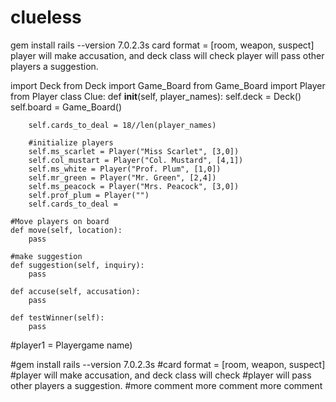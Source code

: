 # clueless
gem install rails --version 7.0.2.3s
card format = [room, weapon, suspect]
player will make accusation, and deck class will check
player will pass other players a suggestion.

import Deck from Deck
import Game_Board from Game_Board
import Player from Player
class Clue:
    def __init__(self, player_names):
        self.deck = Deck()
        self.board = Game_Board()

        self.cards_to_deal = 18//len(player_names)

        #initialize players
        self.ms_scarlet = Player("Miss Scarlet", [3,0])
        self.col_mustart = Player("Col. Mustard", [4,1])
        self.ms_white = Player("Prof. Plum", [1,0])
        self.mr_green = Player("Mr. Green", [2,4])
        self.ms_peacock = Player("Mrs. Peacock", [3,0])
        self.prof_plum = Player("")
        self.cards_to_deal = 

    #Move players on board
    def move(self, location):
        pass
    
    #make suggestion
    def suggestion(self, inquiry):
        pass

    def accuse(self, accusation):
        pass

    def testWinner(self):
        pass




    



        
        



#player1 = Playergame name)

#gem install rails --version 7.0.2.3s
#card format = [room, weapon, suspect]
#player will make accusation, and deck class will check
#player will pass other players a suggestion.
#more comment more comment more comment

